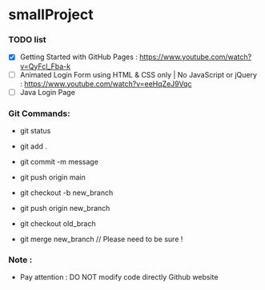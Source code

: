 # smallProject

### TODO list

- [x] Getting Started with GitHub Pages : https://www.youtube.com/watch?v=QyFcl_Fba-k
- [ ] Animated Login Form using HTML & CSS only | No JavaScript or jQuery : https://www.youtube.com/watch?v=eeHqZeJ9Vqc 
- [ ] Java Login Page

### Git Commands:
- git status
- git add .
- git commit -m message
- git push origin main

- git checkout -b new_branch
- git push origin new_branch
- git checkout old_brach 
- git merge new_branch              // Please need to be sure !
### Note :
- Pay attention : DO NOT modify code directly Github website
